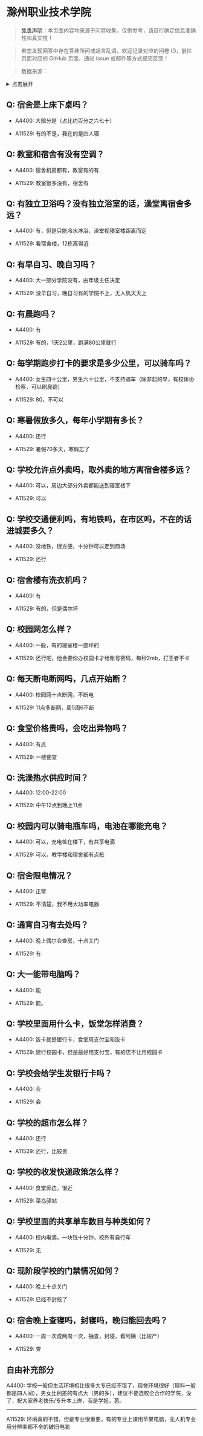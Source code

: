 # 滁州职业技术学院

> [免责声明](https://colleges.chat/#_3)：本页面内容均来源于问卷收集，仅供参考，请自行确定信息准确性和真实性！

> 若您发现回答中存在答非所问或胡言乱语，欢迎记录对应的问卷 ID，前往页面对应的 GitHub 页面，通过 issue 或邮件等方式提交反馈！

> 数据来源：

<details><summary>点击展开</summary>
<ul>
<li>A4400: 匿名 (2022 年 06 月)</li>
<li>A11529: 1735688906@qq.com (2022 年 06 月)</li>
</ul>
</details>

## Q: 宿舍是上床下桌吗？

- A4400: 大部分是（占比约百分之六七十）

- A11529: 有的不是，我在的是四人寝

## Q: 教室和宿舍有没有空调？

- A4400: 宿舍机房都有，教室有的有

- A11529: 教室很多没有，宿舍有

## Q: 有独立卫浴吗？没有独立浴室的话，澡堂离宿舍多远？

- A4400: 有，但是只能冷水淋浴，澡堂视寝室楼距离而定

- A11529: 看宿舍楼，12栋离得近

## Q: 有早自习、晚自习吗？

- A4400: 大一部分学院没有，由年级主任决定

- A11529: 没早自习，晚自习有的学院不上，无人机天天上

## Q: 有晨跑吗？

- A4400: 有

- A11529: 有的，1天2公里，跑满80公里就行

## Q: 每学期跑步打卡的要求是多少公里，可以骑车吗？

- A4400: 女生四十公里，男生六十公里，不支持骑车（除非起的早，有校体协检察，可以刷晨跑）

- A11529: 80，不可以

## Q: 寒暑假放多久，每年小学期有多长？

- A4400: 还行

- A11529: 暑假70多天，寒假忘了

## Q: 学校允许点外卖吗，取外卖的地方离宿舍楼多远？

- A4400: 可以，周边大部分外卖都能送到寝室楼下

- A11529: 可以

## Q: 学校交通便利吗，有地铁吗，在市区吗，不在的话进城要多久？

- A4400: 没地铁，很方便，十分钟可以走到商场

- A11529: 还行

## Q: 宿舍楼有洗衣机吗？

- A4400: 有

- A11529: 有的，但是偶尔坏

## Q: 校园网怎么样？

- A4400: 一般，有的寝室楼一直坏的

- A11529: 还行吧，他会要你办校园卡才给账号密码，每秒2mb，打王者不卡

## Q: 每天断电断网吗，几点开始断？

- A4400: 校园网十点断网，不断电

- A11529: 11点多断网，周5周6不断

## Q: 食堂价格贵吗，会吃出异物吗？

- A4400: 有点

- A11529: 一楼便宜

## Q: 洗澡热水供应时间？

- A4400: 12:00-22:00

- A11529: 中午12点到晚上11点

## Q: 校园内可以骑电瓶车吗，电池在哪能充电？

- A4400: 可以，充电桩在楼下，有共享电滴

- A11529: 可以，教学楼和宿舍都有点桩

## Q: 宿舍限电情况？

- A4400: 正常

- A11529: 不清楚，我不用大功率电器

## Q: 通宵自习有去处吗？

- A4400: 晚上偶尔会查房，十点关门

- A11529: 有

## Q: 大一能带电脑吗？

- A4400: 能

- A11529: 能。

## Q: 学校里面用什么卡，饭堂怎样消费？

- A4400: 饭卡就是银行卡，食堂用支付宝和饭卡

- A11529: 建行校园卡，但是最好用支付宝，有的店不让用校园卡

## Q: 学校会给学生发银行卡吗？

- A4400: 会

- A11529: 会

## Q: 学校的超市怎么样？

- A4400: 还行

- A11529: 还行，比较贵

## Q: 学校的收发快递政策怎么样？

- A4400: 食堂旁边，很近

- A11529: 菜鸟驿站

## Q: 学校里面的共享单车数目与种类如何？

- A4400: 校内电滴，一块钱十分钟，校外有自行车

- A11529: 无

## Q: 现阶段学校的门禁情况如何？

- A4400: 晚上十点关门

- A11529: 已经不封校了

## Q: 宿舍晚上查寝吗，封寝吗，晚归能回去吗？

- A4400: 一周一次或两周一次，抽查，封寝，看阿姨（比较严）

- A11529: 查

## 自由补充部分

A4400: 学校一般但生活环境相比很多大专已经不错了，宿舍环境很好（理科一般都是四人间），男女比例差的有点大（男的多），建议不要选校企合作的学院，没了，祝大家养老快乐/专升本上岸，我是学姐，蒽。

***

A11529: 环境真的不错，但是专业很重要，有的专业上课用苹果电脑，无人机专业用分辨率都不全的破旧电脑
